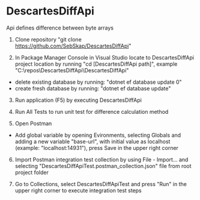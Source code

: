 # DescartesDiffApi
Api defines difference between byte arrays

1. Clone repository "git clone https://github.com/SebSkap/DescartesDiffApi"

2. In Package Manager Console in Visual Studio
locate to DescartesDiffApi project location by running "cd [DescartesDiffApi path]", example "C:\repos\DescartesDiffApi\DescartesDiffApi"
- delete existing database by running: "dotnet ef database update 0"
- create fresh database by running: "dotnet ef database update"

3. Run application (F5) by executing DescartesDiffApi

4. Run All Tests to run unit test for difference calculation method

5. Open Postman
- Add global variable by opening Evironments, selecting Globals and adding a new variable "base-url", 
with initial value as localhost (example: "localhost:14931"), press Save in the upper right corner

6. Import Postman integration test collection by using File - Import... and selecting "DescartesDiffApiTest.postman_collection.json" file 
from root project folder

7. Go to Collections, select DescartesDiffApiTest and press "Run" in the upper right corner to execute integration test steps
